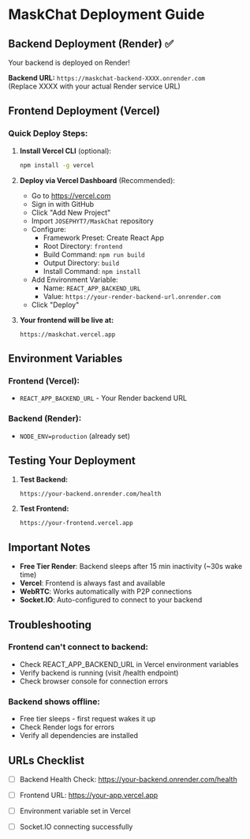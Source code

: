 # MaskChat Deployment Guide

## Backend Deployment (Render) ✅

Your backend is deployed on Render!

**Backend URL:** `https://maskchat-backend-XXXX.onrender.com`  
(Replace XXXX with your actual Render service URL)

## Frontend Deployment (Vercel)

### Quick Deploy Steps:

1. **Install Vercel CLI** (optional):
   ```bash
   npm install -g vercel
   ```

2. **Deploy via Vercel Dashboard** (Recommended):
   - Go to https://vercel.com
   - Sign in with GitHub
   - Click "Add New Project"
   - Import `JOSEPHYT7/MaskChat` repository
   - Configure:
     - Framework Preset: Create React App
     - Root Directory: `frontend`
     - Build Command: `npm run build`
     - Output Directory: `build`
     - Install Command: `npm install`
   - Add Environment Variable:
     - Name: `REACT_APP_BACKEND_URL`
     - Value: `https://your-render-backend-url.onrender.com`
   - Click "Deploy"

3. **Your frontend will be live at:**
   ```
   https://maskchat.vercel.app
   ```

## Environment Variables

### Frontend (Vercel):
- `REACT_APP_BACKEND_URL` - Your Render backend URL

### Backend (Render):
- `NODE_ENV=production` (already set)

## Testing Your Deployment

1. **Test Backend:**
   ```
   https://your-backend.onrender.com/health
   ```

2. **Test Frontend:**
   ```
   https://your-frontend.vercel.app
   ```

## Important Notes

- **Free Tier Render**: Backend sleeps after 15 min inactivity (~30s wake time)
- **Vercel**: Frontend is always fast and available
- **WebRTC**: Works automatically with P2P connections
- **Socket.IO**: Auto-configured to connect to your backend

## Troubleshooting

### Frontend can't connect to backend:
- Check REACT_APP_BACKEND_URL in Vercel environment variables
- Verify backend is running (visit /health endpoint)
- Check browser console for connection errors

### Backend shows offline:
- Free tier sleeps - first request wakes it up
- Check Render logs for errors
- Verify all dependencies are installed

## URLs Checklist

- [ ] Backend Health Check: https://your-backend.onrender.com/health
- [ ] Frontend URL: https://your-app.vercel.app
- [ ] Environment variable set in Vercel
- [ ] Socket.IO connecting successfully

